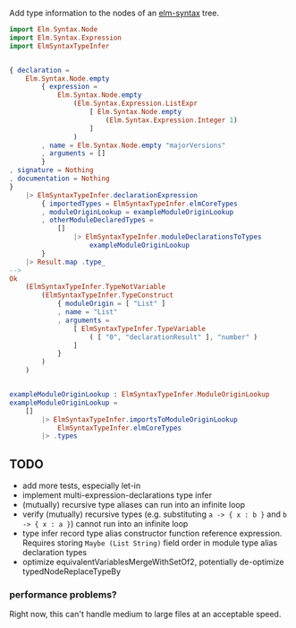 Add type information to the nodes
of an [elm-syntax](https://dark.elm.dmy.fr/packages/stil4m/elm-syntax/latest/) tree.

```elm
import Elm.Syntax.Node
import Elm.Syntax.Expression
import ElmSyntaxTypeInfer


{ declaration =
    Elm.Syntax.Node.empty
        { expression =
            Elm.Syntax.Node.empty
                (Elm.Syntax.Expression.ListExpr
                    [ Elm.Syntax.Node.empty
                        (Elm.Syntax.Expression.Integer 1)
                    ]
                )
        , name = Elm.Syntax.Node.empty "majorVersions"
        , arguments = []
        }
, signature = Nothing
, documentation = Nothing
}
    |> ElmSyntaxTypeInfer.declarationExpression
        { importedTypes = ElmSyntaxTypeInfer.elmCoreTypes
        , moduleOriginLookup = exampleModuleOriginLookup
        , otherModuleDeclaredTypes =
            []
                |> ElmSyntaxTypeInfer.moduleDeclarationsToTypes
                    exampleModuleOriginLookup
        }
    |> Result.map .type_
-->
Ok
    (ElmSyntaxTypeInfer.TypeNotVariable
        (ElmSyntaxTypeInfer.TypeConstruct
            { moduleOrigin = [ "List" ]
            , name = "List"
            , arguments =
                [ ElmSyntaxTypeInfer.TypeVariable
                    ( [ "0", "declarationResult" ], "number" )
                ]
            }
        )
    )


exampleModuleOriginLookup : ElmSyntaxTypeInfer.ModuleOriginLookup
exampleModuleOriginLookup =
    []
        |> ElmSyntaxTypeInfer.importsToModuleOriginLookup
            ElmSyntaxTypeInfer.elmCoreTypes
        |> .types
```

## TODO

-   add more tests, especially let-in
-   implement multi-expression-declarations type infer
-   (mutually) recursive type aliases can run into an infinite loop
-   verify (mutually) recursive types (e.g. substituting `a -> { x : b }` and `b -> { x : a }`)
    cannot run into an infinite loop
-   type infer record type alias constructor function reference expression.
    Requires storing `Maybe (List String)` field order in module type alias declaration types
-   optimize equivalentVariablesMergeWithSetOf2, potentially de-optimize typedNodeReplaceTypeBy

### performance problems?

Right now, this can't handle medium to large files at an acceptable speed.
